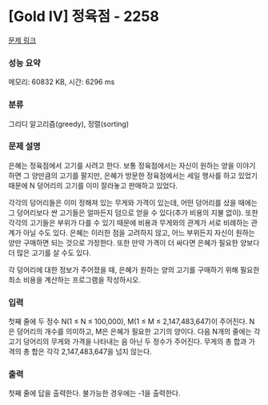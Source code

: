 # [Gold IV] 정육점 - 2258 

[문제 링크](https://www.acmicpc.net/problem/2258) 

### 성능 요약

메모리: 60832 KB, 시간: 6296 ms

### 분류

그리디 알고리즘(greedy), 정렬(sorting)

### 문제 설명

<p>은혜는 정육점에서 고기를 사려고 한다. 보통 정육점에서는 자신이 원하는 양을 이야기하면 그 양만큼의 고기를 팔지만, 은혜가 방문한 정육점에서는 세일 행사를 하고 있었기 때문에 N 덩어리의 고기를 이미 잘라놓고 판매하고 있었다.</p>

<p>각각의 덩어리들은 이미 정해져 있는 무게와 가격이 있는데, 어떤 덩어리를 샀을 때에는 그 덩어리보다 싼 고기들은 얼마든지 덤으로 얻을 수 있다(추가 비용의 지불 없이). 또한 각각의 고기들은 부위가 다를 수 있기 때문에 비용과 무게와의 관계가 서로 비례하는 관계가 아닐 수도 있다. 은혜는 이러한 점을 고려하지 않고, 어느 부위든지 자신이 원하는 양만 구매하면 되는 것으로 가정한다. 또한 만약 가격이 더 싸다면 은혜가 필요한 양보다 더 많은 고기를 살 수도 있다.</p>

<p>각 덩어리에 대한 정보가 주어졌을 때, 은혜가 원하는 양의 고기를 구매하기 위해 필요한 최소 비용을 계산하는 프로그램을 작성하시오.</p>

### 입력 

 <p>첫째 줄에 두 정수 N(1 ≤ N ≤ 100,000), M(1 ≤ M ≤ 2,147,483,647)이 주어진다. N은 덩어리의 개수를 의미하고, M은 은혜가 필요한 고기의 양이다. 다음 N개의 줄에는 각 고기 덩어리의 무게와 가격을 나타내는 음 아닌 두 정수가 주어진다. 무게의 총 합과 가격의 총 합은 각각 2,147,483,647을 넘지 않는다.</p>

### 출력 

 <p>첫째 줄에 답을 출력한다. 불가능한 경우에는 -1을 출력한다.</p>

